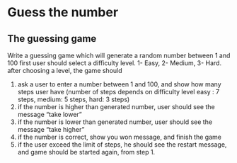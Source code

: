 # Guess the number

## The guessing game

Write a guessing game which will generate a random number between 1 and 100
first user should select a difficulty level. 1- Easy, 2- Medium, 3- Hard.
after choosing a level, the game should
1. ask a user to enter a number between 1 and 100, and show how many steps user have (number of steps depends on difficulty level easy : 7 steps, medium: 5 steps, hard: 3 steps)
2. if the number is higher than generated number, user should see the message “take lower”
3. if the number is lower than generated number, user should see the message “take higher”
4. if the number is correct, show you won message, and finish the game
5. if the user exceed the limit of steps, he should see the restart message, and game should be started again, from step 1.
